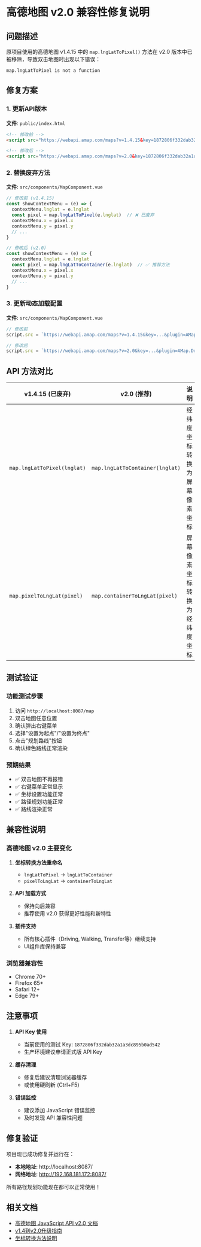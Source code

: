 # 高德地图 v2.0 兼容性修复说明

## 问题描述

原项目使用的高德地图 v1.4.15 中的 `map.lngLatToPixel()` 方法在 v2.0 版本中已被移除，导致双击地图时出现以下错误：

```
map.lngLatToPixel is not a function
```

## 修复方案

### 1. 更新API版本
**文件**: `public/index.html`

```html
<!-- 修改前 -->
<script src="https://webapi.amap.com/maps?v=1.4.15&key=1872806f332dab32a1a3dc895b0ad542&plugin=..."></script>

<!-- 修改后 -->
<script src="https://webapi.amap.com/maps?v=2.0&key=1872806f332dab32a1a3dc895b0ad542&plugin=..."></script>
```

### 2. 替换废弃方法
**文件**: `src/components/MapComponent.vue`

```javascript
// 修改前 (v1.4.15)
const showContextMenu = (e) => {
  contextMenu.lnglat = e.lnglat
  const pixel = map.lngLatToPixel(e.lnglat)  // ❌ 已废弃
  contextMenu.x = pixel.x
  contextMenu.y = pixel.y
  // ...
}

// 修改后 (v2.0)
const showContextMenu = (e) => {
  contextMenu.lnglat = e.lnglat
  const pixel = map.lngLatToContainer(e.lnglat)  // ✅ 推荐方法
  contextMenu.x = pixel.x
  contextMenu.y = pixel.y
  // ...
}
```

### 3. 更新动态加载配置
**文件**: `src/components/MapComponent.vue`

```javascript
// 修改前
script.src = `https://webapi.amap.com/maps?v=1.4.15&key=...&plugin=AMap.Driving`

// 修改后
script.src = `https://webapi.amap.com/maps?v=2.0&key=...&plugin=AMap.Driving`
```

## API 方法对比

| v1.4.15 (已废弃) | v2.0 (推荐) | 说明 |
|------------------|------------|------|
| `map.lngLatToPixel(lnglat)` | `map.lngLatToContainer(lnglat)` | 经纬度坐标转换为屏幕像素坐标 |
| `map.pixelToLngLat(pixel)` | `map.containerToLngLat(pixel)` | 屏幕像素坐标转换为经纬度坐标 |

## 测试验证

### 功能测试步骤
1. 访问 `http://localhost:8087/map`
2. 双击地图任意位置
3. 确认弹出右键菜单
4. 选择"设置为起点"/"设置为终点"
5. 点击"规划路线"按钮
6. 确认绿色路线正常渲染

### 预期结果
- ✅ 双击地图不再报错
- ✅ 右键菜单正常显示
- ✅ 坐标设置功能正常
- ✅ 路径规划功能正常
- ✅ 路线渲染正常

## 兼容性说明

### 高德地图 v2.0 主要变化
1. **坐标转换方法重命名**
   - `lngLatToPixel` → `lngLatToContainer`
   - `pixelToLngLat` → `containerToLngLat`

2. **API 加载方式**
   - 保持向后兼容
   - 推荐使用 v2.0 获得更好性能和新特性

3. **插件支持**
   - 所有核心插件（Driving, Walking, Transfer等）继续支持
   - UI组件库保持兼容

### 浏览器兼容性
- Chrome 70+
- Firefox 65+
- Safari 12+
- Edge 79+

## 注意事项

1. **API Key 使用**
   - 当前使用的测试 Key: `1872806f332dab32a1a3dc895b0ad542`
   - 生产环境建议申请正式版 API Key

2. **缓存清理**
   - 修复后建议清理浏览器缓存
   - 或使用硬刷新 (Ctrl+F5)

3. **错误监控**
   - 建议添加 JavaScript 错误监控
   - 及时发现 API 兼容性问题

## 修复验证

项目现已成功修复并运行在：
- **本地地址**: http://localhost:8087/
- **网络地址**: http://192.168.181.172:8087/

所有路径规划功能现在都可以正常使用！

## 相关文档

- [高德地图 JavaScript API v2.0 文档](https://lbs.amap.com/api/javascript-api/summary)
- [v1.4到v2.0升级指南](https://lbs.amap.com/api/javascript-api/guide/abc/upgrade)
- [坐标转换方法说明](https://lbs.amap.com/api/javascript-api/reference/map#m_AMap.Map.lngLatToContainer)